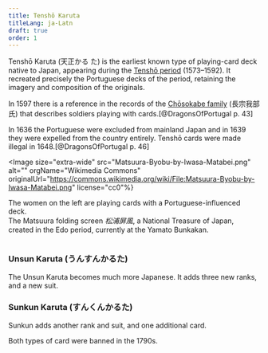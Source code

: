 ```yaml
---
title: Tenshō Karuta
titleLang: ja-Latn
draft: true
order: 1
---
```


<span lang="ja-Latn" class="noun">Tenshō Karuta</span> (<span lang="ja">天正かる た</span>) is the earliest known type of playing-card deck native to Japan, appearing during the <a href="https://en.wikipedia.org/wiki/Tensh%C5%8D_(Momoyama_period)"><span lang="ja-Latn" class="noun">Tenshō</span> period</a> (1573–1592). It recreated precisely the Portuguese decks of the period, retaining the imagery and composition of the originals.

In 1597 there is a reference in the records of the [<span lang="ja-Latn" class="noun">Chōsokabe</span> family](https://en.wikipedia.org/wiki/Ch%C5%8Dsokabe_clan) (<span lang="ja">長宗我部氏</span>) that describes soldiers playing with cards.[@DragonsOfPortugal p. 43]

In 1636 the Portuguese were excluded from mainland Japan and in 1639 they were
expelled from the country entirely. <span lang="ja-Latn"
class="noun">Tenshō</span> cards were made illegal in 1648.[@DragonsOfPortugal
p. 46]

<Image
size="extra-wide"
src="Matsuura-Byobu-by-Iwasa-Matabei.png"
alt="" 
orgName="Wikimedia Commons"
originalUrl="https://commons.wikimedia.org/wiki/File:Matsuura-Byobu-by-Iwasa-Matabei.png"
license="cc0"%}

The women on the left are playing cards with a Portuguese-influenced deck.<br/>
The Matsuura folding screen <cite lang="ja">松浦屏風</cite>, a National Treasure of Japan, created in the Edo period, currently at the <span lang="ja-Latn" class="noun">Yamato Bunkakan</span>.

</Image>

<figure itemscope="itemscope" itemtype="http://schema.org/CreativeWork" class="wide"><img
itemprop="image" src="/images/" alt="" />
<figcaption></figcaption></figure>


### <span lang="ja-Latn" class="noun">Unsun Karuta</span> (<span lang="ja">うんすんかるた</span>)

The Unsun Karuta becomes much more Japanese. It adds three new ranks, and a new suit.

### <span lang="ja-Latn" class="noun">Sunkun Karuta</span> (<span lang="ja">すんくんかるた</span>)


Sunkun adds another rank and suit, and one additional card.

Both types of card were banned in the 1790s.
